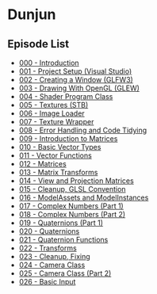 Dunjun
======

Episode List
------------
* [000 - Introduction](https://youtu.be/fRUYl6_5m3o)
* [001 - Project Setup (Visual Studio)](https://youtu.be/Vzve8VOn8qA)
* [002 - Creating a Window (GLFW3)](https://youtu.be/LNxpDcRs8Zg)
* [003 - Drawing With OpenGL (GLEW)](https://youtu.be/42x_p1PeecU)
* [004 - Shader Program Class](https://youtu.be/fLSLJ66AEOU)
* [005 - Textures (STB)](https://youtu.be/eiz7ZZBtUA0)
* [006 - Image Loader](https://youtu.be/Wl0jh_CBT8w)
* [007 - Texture Wrapper](https://youtu.be/2i2jX4yb8sI)
* [008 - Error Handling and Code Tidying](https://youtu.be/jUUGEFV7rk0)
* [009 - Introduction to Matrices](https://youtu.be/imjaU0gO1vY)
* [010 - Basic Vector Types](https://youtu.be/MSHeE7kAqbA)
* [011 - Vector Functions](https://youtu.be/sX_1BSVp-ok)
* [012 - Matrices](https://youtu.be/fcHEk02Hasg)
* [013 - Matrix Transforms](https://youtu.be/WEpA4NbN-xQ)
* [014 - View and Projection Matrices](https://youtu.be/QAIbGN_oXdo)
* [015 - Cleanup, GLSL Convention](https://youtu.be/hQw7_DWjQtg)
* [016 - ModelAssets and ModelInstances](https://youtu.be/oDwALlxMa4k)
* [017 - Complex Numbers (Part 1)](https://youtu.be/NpkoqTOWn4E)
* [018 - Complex Numbers (Part 2)](https://youtu.be/Vhtw7EvLuQQ)
* [019 - Quaternions (Part 1)](https://youtu.be/GFnWLM_HcKw)
* [020 - Quaternions](https://youtu.be/7rZWS_62rXY)
* [021 - Quaternion Functions](https://youtu.be/8pUqEspcS8w)
* [022 - Transforms](https://youtu.be/XVkJkczl6tM)
* [023 - Cleanup, Fixing](https://youtu.be/t5mZi9bJX3A)
* [024 - Camera Class](https://youtu.be/l-DFRShm5wE)
* [025 - Camera Class (Part 2)](https://youtu.be/30QORMjrpKA)
* [026 - Basic Input](https://youtu.be/dkYK0e0m_H0)
